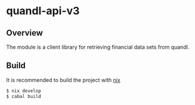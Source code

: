 # quandl-api-v3

## Overview

The module is a client library for retrieving financial data sets from quandl. 

## Build

It is recommended to build the project with [nix](https://nixos.org/nix/)

```bash
$ nix develop
$ cabal build
```
